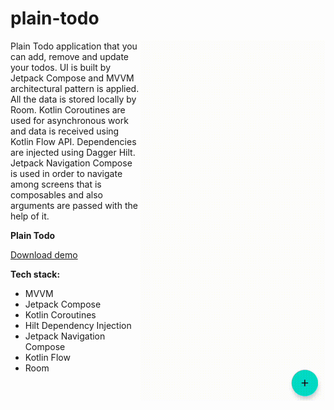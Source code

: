 # plain-todo

<img align="right" width="296" height="576"  src="https://github.com/raheemadamboev/plain-todo/blob/master/banner.gif" />

Plain Todo application that you can add, remove and update your todos. UI is built by Jetpack Compose and MVVM architectural pattern is applied. All the data is stored locally by Room. Kotlin Coroutines are used for asynchronous work and data is received using Kotlin Flow API. Dependencies are injected using Dagger Hilt. Jetpack Navigation Compose is used in order to navigate among screens that is composables and also arguments are passed with the help of it.

**Plain Todo**

<a href="https://github.com/raheemadamboev/plain-todo/blob/master/app-debug.apk">Download demo</a>

**Tech stack:**

- MVVM
- Jetpack Compose
- Kotlin Coroutines
- Hilt Dependency Injection
- Jetpack Navigation Compose
- Kotlin Flow
- Room
